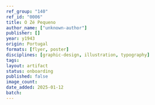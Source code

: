 ```yaml
---
ref_group: "140"
ref_id: "0006"
title: O Zé Pequeno
author_name: ["unknown-author"]
publisher: []
year: y1943
origin: Portugal
formats: [flyer, poster]
disciplines: [graphic-design, illustration, typography]
tags:
layout: artifact
status: onboarding
published: false
image_count:
date_added: 2025-01-12
batch:
---
```

